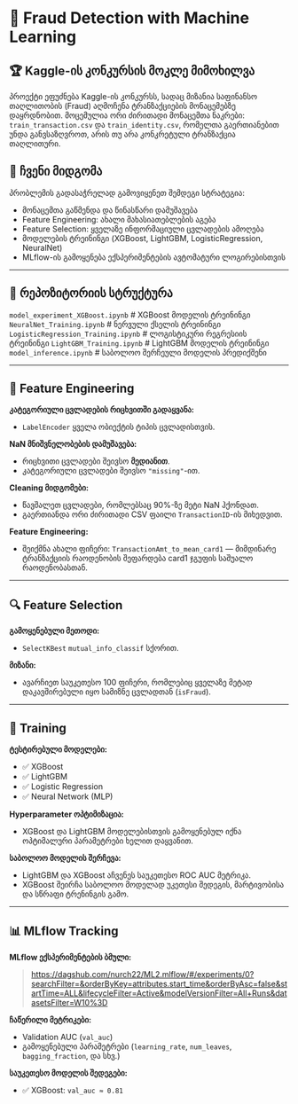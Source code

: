# 🧠 Fraud Detection with Machine Learning

## 🏆 Kaggle-ის კონკურსის მოკლე მიმოხილვა

პროექტი ეფუძნება Kaggle-ის კონკურსს, სადაც მიზანია საფინანსო თაღლითობის (Fraud) აღმოჩენა ტრანზაქციების მონაცემებზე დაყრდნობით. მოცემულია ორი ძირითადი მონაცემთა ნაკრები: `train_transaction.csv` და `train_identity.csv`, რომელთა გაერთიანებით უნდა განვსაზღვროთ, არის თუ არა კონკრეტული ტრანზაქცია თაღლითური.

## 🎯 ჩვენი მიდგომა

პრობლემის გადასაჭრელად გამოვიყენეთ შემდეგი სტრატეგია:
- მონაცემთა გაწმენდა და წინასწარი დამუშავება
- Feature Engineering: ახალი მახასიათებლების აგება
- Feature Selection: ყველაზე ინფორმაციული ცვლადების ამოღება
- მოდელების ტრეინინგი (XGBoost, LightGBM, LogisticRegression, NeuralNet)
- MLflow-ის გამოყენება ექსპერიმენტების ავტომატური ლოგირებისთვის

---

## 📁 რეპოზიტორიის სტრუქტურა

`model_experiment_XGBoost.ipynb` # XGBoost მოდელის ტრეინინგი 
`NeuralNet_Training.ipynb` # ნერვული ქსელის ტრეინინგი 
`LogisticRegression_Training.ipynb` # ლოგისტიკური რეგრესიის ტრეინინგი 
`LightGBM_Training.ipynb` # LightGBM მოდელის ტრეინინგი
`model_inference.ipynb` # საბოლოო შერჩეული მოდელის პრედიქშენი


---

## 🧱 Feature Engineering

**კატეგორიული ცვლადების რიცხვითში გადაყვანა:**
- `LabelEncoder` ყველა ობიექტის ტიპის ცვლადისთვის.

**NaN მნიშვნელობების დამუშავება:**
- რიცხვითი ცვლადები შეივსო **მედიანით**.
- კატეგორიული ცვლადები შეივსო `"missing"`-ით.

**Cleaning მიდგომები:**
- წავშალეთ ცვლადები, რომლებსაც 90%-ზე მეტი NaN ჰქონდათ.
- გაერთიანდა ორი ძირითადი CSV ფაილი `TransactionID`-ის მიხედვით.

**Feature Engineering:**
- შეიქმნა ახალი ფიჩერი: `TransactionAmt_to_mean_card1` — მიმდინარე ტრანზაქციის რაოდენობის შეფარდება card1 ჯგუფის საშუალო რაოდენობასთან.

---

## 🔍 Feature Selection

**გამოყენებული მეთოდი:**
- `SelectKBest` `mutual_info_classif` სქორით.

**მიზანი:**
- ავარჩიეთ საუკეთესო 100 ფიჩერი, რომლებიც ყველაზე მეტად დაკავშირებული იყო სამიზნე ცვლადთან (`isFraud`).

---

## 🧠 Training

**ტესტირებული მოდელები:**
- ✅ XGBoost  
- ✅ LightGBM  
- ✅ Logistic Regression  
- ✅ Neural Network (MLP)

**Hyperparameter ოპტიმიზაცია:**
- XGBoost და LightGBM მოდელებისთვის გამოყენებულ იქნა ოპტიმალური პარამეტრები ხელით დაყვანით.
  
**საბოლოო მოდელის შერჩევა:**
- LightGBM და XGBoost აჩვენეს საუკეთესო ROC AUC მეტრიკა.
- XGBoost შეირჩა საბოლოო მოდელად უკეთესი შედეგის, მარტივობისა და სწრაფი ტრენინგის გამო.

---

## 📊 MLflow Tracking

**MLflow ექსპერიმენტების ბმული:**
> https://dagshub.com/nurch22/ML2.mlflow/#/experiments/0?searchFilter=&orderByKey=attributes.start_time&orderByAsc=false&startTime=ALL&lifecycleFilter=Active&modelVersionFilter=All+Runs&datasetsFilter=W10%3D

**ჩაწერილი მეტრიკები:**
- Validation AUC (`val_auc`)
- გამოყენებული პარამეტრები (`learning_rate`, `num_leaves`, `bagging_fraction`, და სხვ.)

**საუკეთესო მოდელის შედეგები:**
- ✅ XGBoost: `val_auc ≈ 0.81`

